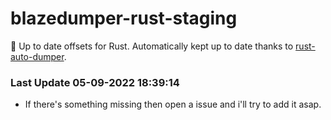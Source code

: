 # blazedumper-rust-staging

🚀 Up to date offsets for Rust. Automatically kept up to date thanks to [rust-auto-dumper](https://github.com/Akandesh/rust-auto-dumper).


### Last Update 05-09-2022 18:39:14
- If there's something missing then open a issue and i'll try to add it asap.